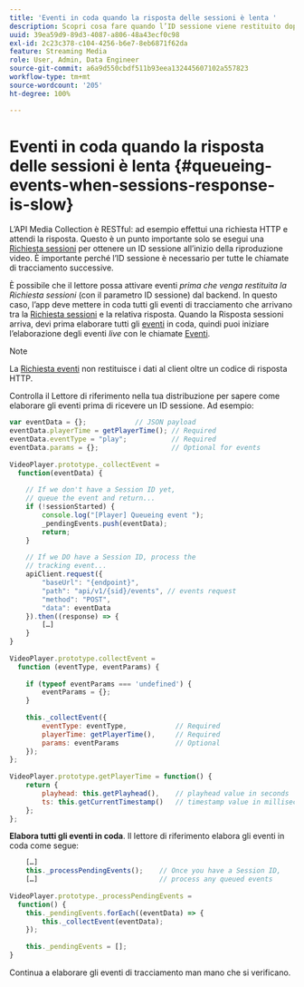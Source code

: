 ```yaml
---
title: 'Eventi in coda quando la risposta delle sessioni è lenta '
description: Scopri cosa fare quando l’ID sessione viene restituito dopo che il lettore attiva gli eventi.
uuid: 39ea59d9-89d3-4087-a806-48a43ecf0c98
exl-id: 2c23c378-c104-4256-b6e7-8eb6871f62da
feature: Streaming Media
role: User, Admin, Data Engineer
source-git-commit: a6a9d550cbdf511b93eea132445607102a557823
workflow-type: tm+mt
source-wordcount: '205'
ht-degree: 100%

---
```


# Eventi in coda quando la risposta delle sessioni è lenta {#queueing-events-when-sessions-response-is-slow}

L’API Media Collection è RESTful: ad esempio effettui una richiesta HTTP e attendi la risposta. Questo è un punto importante solo se esegui una [Richiesta sessioni](../mc-api-ref/mc-api-sessions-req.md) per ottenere un ID sessione all’inizio della riproduzione video. È importante perché l’ID sessione è necessario per tutte le chiamate di tracciamento successive.

È possibile che il lettore possa attivare eventi _prima che venga restituita la Richiesta sessioni_ (con il parametro ID sessione) dal backend. In questo caso, l’app deve mettere in coda tutti gli eventi di tracciamento che arrivano tra la [Richiesta sessioni](../mc-api-ref/mc-api-sessions-req.md) e la relativa risposta. Quando la Risposta sessioni arriva, devi prima elaborare tutti gli [eventi](../mc-api-ref/mc-api-events-req.md) in coda, quindi puoi iniziare l’elaborazione degli eventi _live_ con le chiamate [Eventi](../mc-api-ref/mc-api-events-req.md).

>[!NOTE]
>
>La [Richiesta eventi](../mc-api-ref/mc-api-events-req.md) non restituisce i dati al client oltre un codice di risposta HTTP.

Controlla il Lettore di riferimento nella tua distribuzione per sapere come elaborare gli eventi prima di ricevere un ID sessione. Ad esempio:

```js
var eventData = {};            // JSON payload 
eventData.playerTime = getPlayerTime(); // Required 
eventData.eventType = "play";           // Required 
eventData.params = {};                  // Optional for events 
 
VideoPlayer.prototype._collectEvent =  
  function(eventData) { 
 
    // If we don't have a Session ID yet,  
    // queue the event and return... 
    if (!sessionStarted) { 
        console.log("[Player] Queueing event "); 
        _pendingEvents.push(eventData); 
        return; 
    } 
 
    // If we DO have a Session ID, process the 
    // tracking event...     
    apiClient.request({ 
        "baseUrl": "{endpoint}", 
        "path": "api/v1/{sid}/events", // events request 
        "method": "POST", 
        "data": eventData 
    }).then((response) => {   
        […] 
    } 
} 
 
VideoPlayer.prototype.collectEvent =  
  function (eventType, eventParams) { 
         
    if (typeof eventParams === 'undefined') {   
        eventParams = {}; 
    } 
 
    this._collectEvent({                   
        eventType: eventType,            // Required 
        playerTime: getPlayerTime(),     // Required 
        params: eventParams              // Optional  
    });                                    
}; 
 
VideoPlayer.prototype.getPlayerTime = function() { 
    return { 
        playhead: this.getPlayhead(),    // playhead value in seconds 
        ts: this.getCurrentTimestamp()   // timestamp value in milliseconds 
    }; 
};
```

**Elabora tutti gli eventi in coda**. Il lettore di riferimento elabora gli eventi in coda come segue:

```js
    […] 
    this._processPendingEvents();    // Once you have a Session ID, 
    […]                              // process any queued events 
 
VideoPlayer.prototype._processPendingEvents =  
  function() { 
    this._pendingEvents.forEach((eventData) => { 
        this._collectEvent(eventData); 
    }); 
 
    this._pendingEvents = []; 
}
```

Continua a elaborare gli eventi di tracciamento man mano che si verificano.
